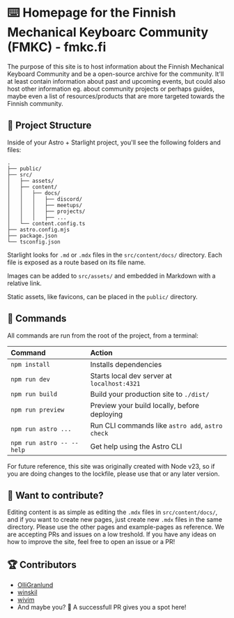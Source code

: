 # ⌨️ Homepage for the Finnish Mechanical Keyboarc Community (FMKC) - fmkc.fi

The purpose of this site is to host information about the Finnish Mechanical Keyboard Community and be a open-source archive for the community. It'll at least contain information about past and upcoming events, but could also host other information eg. about community projects or perhaps guides, maybe even a list of resources/products that are more targeted towards the Finnish community.

## 🚀 Project Structure

Inside of your Astro + Starlight project, you'll see the following folders and files:

```
.
├── public/
├── src/
│   ├── assets/
│   ├── content/
│   │   ├── docs/
│   │   │   ├── discord/
│   │   │   ├── meetups/
│   │   │   ├── projects/
│   │   │   ├── ...
│   └── content.config.ts
├── astro.config.mjs
├── package.json
└── tsconfig.json
```

Starlight looks for `.md` or `.mdx` files in the `src/content/docs/` directory. Each file is exposed as a route based on its file name.

Images can be added to `src/assets/` and embedded in Markdown with a relative link.

Static assets, like favicons, can be placed in the `public/` directory.

## 🧞 Commands

All commands are run from the root of the project, from a terminal:

| Command                   | Action                                           |
| :------------------------ | :----------------------------------------------- |
| `npm install`             | Installs dependencies                            |
| `npm run dev`             | Starts local dev server at `localhost:4321`      |
| `npm run build`           | Build your production site to `./dist/`          |
| `npm run preview`         | Preview your build locally, before deploying     |
| `npm run astro ...`       | Run CLI commands like `astro add`, `astro check` |
| `npm run astro -- --help` | Get help using the Astro CLI                     |

For future reference, this site was originally created with Node v23, so if you are doing changes to the lockfile, please use that or any later version.

## 👀 Want to contribute?

Editing content is as simple as editing the `.mdx` files in `src/content/docs/`, and if you want to create new pages, just create new `.mdx` files in the same directory. Please use the other pages and example-pages as reference. We are accepting PRs and issues on a low treshold. If you have any ideas on how to improve the site, feel free to open an issue or a PR!

## 🏆 Contributors

- [OlliGranlund](https://olli.works)
- [winskil](https://github.com/winskil)
- [wivim](https://github.com/wivim)
- And maybe you? 👀 A successfull PR gives you a spot here!
